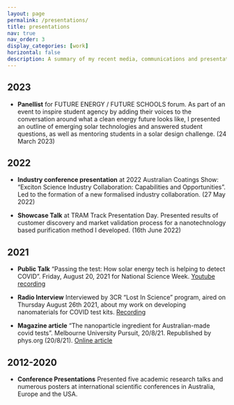 ```yaml
---
layout: page
permalink: /presentations/
title: presentations
nav: true
nav_order: 3
display_categories: [work]
horizontal: false
description: A summary of my recent media, communications and presentation outputs.
---
```

<!-- <table width="100%">
<tr>
<td><a href="/assets/documents/posters/logic_acex_goodbye.png"><img src="/assets/documents/posters/logic_acex_goodbye.png" width="200"></a></td>
<td><a href="/assets/documents/posters/220623_quintetposter.png"><img src="/assets/documents/posters/220623_quintetposter.png" width="200"></a></td>
<td><a href="/assets/documents/posters/RaciInorg19.png"><img src="/assets/documents/posters/RaciInorg19.png" width="200"></a></td>
</tr>
</table> -->

## 2023
* **Panellist** for FUTURE ENERGY / FUTURE SCHOOLS forum. As part of an event to inspire student agency by adding their voices to the conversation around what a clean energy future looks like, I presented an outline of emerging solar technologies and answered student questions, as well as mentoring students in a solar design challenge. (24 March 2023)

## 2022
* **Industry conference presentation** at 2022 Australian Coatings Show: “Exciton Science Industry Collaboration: Capabilities and Opportunities”. Led to the formation of a new formalised industry collaboration. (27 May 2022)

* **Showcase Talk** at TRAM Track Presentation Day. Presented results of customer discovery and market validation process for a nanotechnology based purification method I developed. (16th June 2022)

## 2021
* **Public Talk** “Passing the test: How solar energy tech is helping to detect COVID”. Friday, August 20, 2021 for National Science Week. [Youtube recording](https://www.youtube.com/watch?v=QVx3EtgLZqI)

* **Radio Interview** Interviewed by 3CR “Lost In Science” program, aired on Thursday August 26th 2021, about my work on developing nanomaterials for COVID test kits. [Recording](https://www.3cr.org.au/lostinscience/episode-202108260830/ah-choo-it-hayfever-or-covid-why-you-should-get-tested-and-how-do)

* **Magazine article** “The nanoparticle ingredient for Australian-made covid tests”. Melbourne University Pursuit, 20/8/21. Republished by phys.org (20/8/21). [Online article](https://pursuit.unimelb.edu.au/articles/the-nanoparticle-ingredient-for-australian-made-covid-tests)

## 2012-2020
* **Conference Presentations** Presented five academic research talks and numerous posters at international scientific conferences in Australia, Europe and the USA.